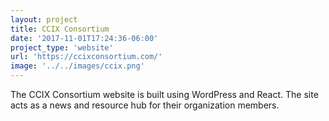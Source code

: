 ```yaml
---
layout: project
title: CCIX Consortium
date: '2017-11-01T17:24:36-06:00'
project_type: 'website'
url: 'https://ccixconsortium.com/'
image: '../../images/ccix.png'
---
```


The CCIX Consortium website is built using WordPress and React. The site acts as a news and resource hub for their organization members.

